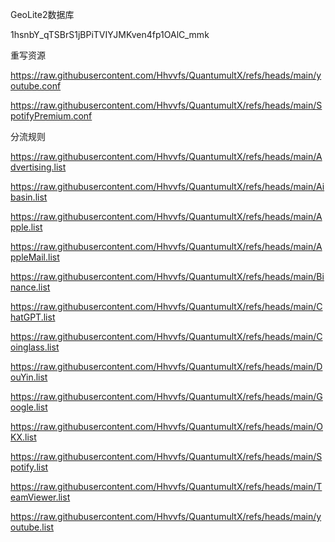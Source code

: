 GeoLite2数据库

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

重写资源

https://raw.githubusercontent.com/Hhvvfs/QuantumultX/refs/heads/main/youtube.conf

https://raw.githubusercontent.com/Hhvvfs/QuantumultX/refs/heads/main/SpotifyPremium.conf

分流规则

https://raw.githubusercontent.com/Hhvvfs/QuantumultX/refs/heads/main/Advertising.list

https://raw.githubusercontent.com/Hhvvfs/QuantumultX/refs/heads/main/Aibasin.list

https://raw.githubusercontent.com/Hhvvfs/QuantumultX/refs/heads/main/Apple.list

https://raw.githubusercontent.com/Hhvvfs/QuantumultX/refs/heads/main/AppleMail.list

https://raw.githubusercontent.com/Hhvvfs/QuantumultX/refs/heads/main/Binance.list

https://raw.githubusercontent.com/Hhvvfs/QuantumultX/refs/heads/main/ChatGPT.list

https://raw.githubusercontent.com/Hhvvfs/QuantumultX/refs/heads/main/Coinglass.list

https://raw.githubusercontent.com/Hhvvfs/QuantumultX/refs/heads/main/DouYin.list

https://raw.githubusercontent.com/Hhvvfs/QuantumultX/refs/heads/main/Google.list

https://raw.githubusercontent.com/Hhvvfs/QuantumultX/refs/heads/main/OKX.list

https://raw.githubusercontent.com/Hhvvfs/QuantumultX/refs/heads/main/Spotify.list

https://raw.githubusercontent.com/Hhvvfs/QuantumultX/refs/heads/main/TeamViewer.list

https://raw.githubusercontent.com/Hhvvfs/QuantumultX/refs/heads/main/youtube.list

